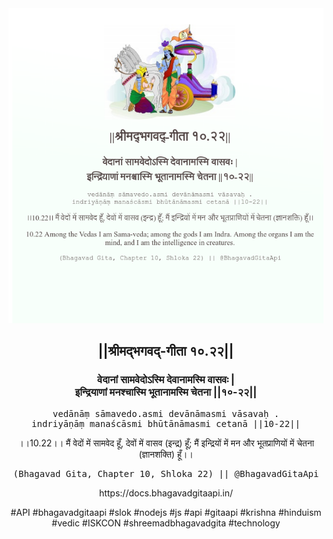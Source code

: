 <img src="../../asset/BG_10_22.png"/>
<center><h2>||श्रीमद्‍भगवद्‍-गीता १०.२२||</h2>
<h3>वेदानां सामवेदोऽस्मि देवानामस्मि वासवः |<br/>इन्द्रियाणां मनश्चास्मि भूतानामस्मि चेतना ||१०-२२||</h3>
<pre>vedānāṃ sāmavedo.asmi devānāmasmi vāsavaḥ .<br/>indriyāṇāṃ manaścāsmi bhūtānāmasmi cetanā ||10-22||</pre>
<p>।।10.22।। मैं वेदों में सामवेद हूँ, देवों में वासव (इन्द्र) हूँ; मैं इन्द्रियों में मन और भूतप्राणियों में चेतना (ज्ञानशक्ति) हूँ।।</p>
<pre>(Bhagavad Gita, Chapter 10, Shloka 22) || @BhagavadGitaApi</pre><p>https://docs.bhagavadgitaapi.in/</p><p>#API #bhagavadgitaapi #slok #nodejs #js #api #gitaapi #krishna #hinduism #vedic #ISKCON #shreemadbhagavadgita #technology</p></center>